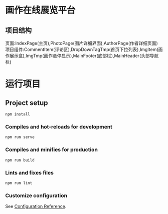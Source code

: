 # 画作在线展览平台
## 项目结构
页面:IndexPage(主页),PhotoPage(图片详细界面),AuthorPage(作者详细页面)  
项目组件:CommentItem(评论区),DropDownTagTmp(首页下拉列表),ImgItem(画作展示盒),ImgTmp(画作悬停显示),MainFooter(底部栏),MainHeader(头部导航栏)



# 运行项目
## Project setup
```
npm install
```

### Compiles and hot-reloads for development
```
npm run serve
```

### Compiles and minifies for production
```
npm run build
```

### Lints and fixes files
```
npm run lint
```

### Customize configuration
See [Configuration Reference](https://cli.vuejs.org/config/).
